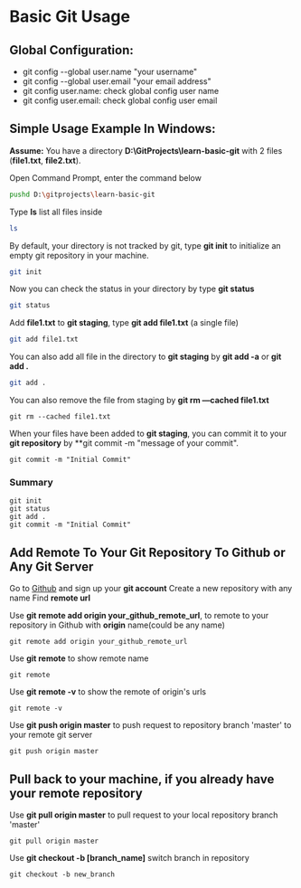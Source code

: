 # Basic Git Usage

## Global Configuration: 

- git config --global user.name "your username"
- git config --global user.email "your email address"
- git config user.name: check global config user name
- git config user.email: check global config user email

## Simple Usage Example In Windows:

**Assume:** You have a directory **D:\GitProjects\learn-basic-git** with 2 files (**file1.txt**, **file2.txt**). 

Open Command Prompt, enter the command below

```bash
pushd D:\gitprojects\learn-basic-git
```

Type **ls** list all files inside

```bash
ls
```

By default, your directory is not tracked by git, type **git init** to initialize an empty git repository in your machine.

```bash
git init
```

Now you can check the status in your directory by type **git status**

```bash
git status
```

Add **file1.txt** to **git staging**, type **git add file1.txt** (a single file)

```bash
git add file1.txt
```

You can also add all file in the directory to **git staging** by **git add -a** or **git add .**

```bash
git add .
```

You can also remove the file from staging by **git rm —cached file1.txt**

```git
git rm --cached file1.txt
```

When your files have been added to **git staging**, you can commit it to your **git repository** by **git commit -m "message of your commit".

```git
git commit -m "Initial Commit"
```

### Summary

```git
git init
git status
git add .
git commit -m "Initial Commit"
```



## Add Remote To Your Git Repository To Github or Any Git Server

Go to [Github](https://github.com/join) and sign up your **git account**
Create a new repository with any name
Find **remote url**

Use **git remote add origin your_github_remote_url**, to remote to your repository in Github with **origin** name(could be any name)

```git
git remote add origin your_github_remote_url
```

Use **git remote** to show remote name

```git
git remote
```

Use **git remote -v** to show the remote of origin's urls

```git
git remote -v
```

Use **git push origin master** to push request to repository branch 'master' to your remote git server

```git
git push origin master
```



## Pull back to your machine, if you already have your remote repository

Use **git pull origin master** to pull request to your local repository branch 'master'

```git
git pull origin master
```

Use **git checkout -b [branch_name]** switch branch in repository

```git
git checkout -b new_branch
```

